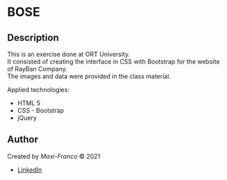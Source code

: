 # BOSE
[]()

## Description
This is an exercise done at ORT University.<br>
It consisted of creating the interface in CSS with Bootstrap for the website of RayBan Company.<br>
The images and data were provided in the class material.

Applied technologies:
- HTML 5
- CSS - Bootstrap
- jQuery

## Author
Created by _Maxi-Franco_ &copy; 2021<br>
* [LinkedIn](https://www.linkedin.com/in/maxi-franco/)